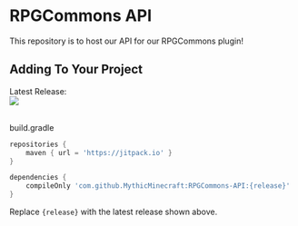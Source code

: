 # RPGCommons API
This repository is to host our API for our RPGCommons plugin!

## Adding To Your Project
Latest Release:<br>
[![](https://jitpack.io/v/MythicMinecraft/RPGCommons-API.svg)](https://jitpack.io/#MythicMinecraft/RPGCommons-API)

<br>
build.gradle

```gradle
repositories {
    maven { url = 'https://jitpack.io' }
}

dependencies {
    compileOnly 'com.github.MythicMinecraft:RPGCommons-API:{release}'
}
```
Replace `{release}` with the latest release shown above.
